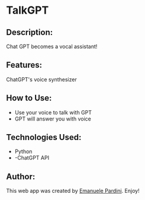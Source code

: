 # TalkGPT

## Description:
Chat GPT becomes a vocal assistant!


## Features:
ChatGPT's voice synthesizer

## How to Use:

- Use your voice to talk with GPT
- GPT will answer you with voice

## Technologies Used:

- Python
- -ChatGPT API

## Author:

This web app was created by [Emanuele Pardini](http://emanuelepardini.altervista.org/).
Enjoy!
